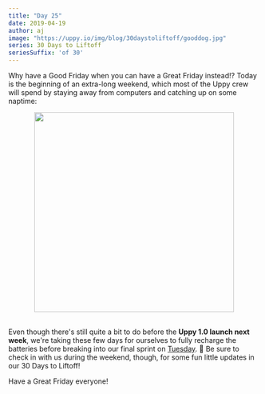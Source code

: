 ```yaml
---
title: "Day 25"
date: 2019-04-19
author: aj
image: "https://uppy.io/img/blog/30daystoliftoff/gooddog.jpg"
series: 30 Days to Liftoff
seriesSuffix: 'of 30'
---
```


Why have a Good Friday when you can have a Great Friday instead!? Today is the beginning of an extra-long weekend, which most of the Uppy crew will spend by staying away from computers and catching up on some naptime:

<center><img width="400"  src="https://media.giphy.com/media/aeu60CPZd8zw4/giphy.gif" /><br/><br/></center>

<!--truncate-->

Even though there's still quite a bit to do before the **Uppy 1.0 launch next week**, we're taking these few days for ourselves to fully recharge the batteries before breaking into our final sprint on [Tuesday](/blog/2019/04/liftoff-29/). :running: Be sure to check in with us during the weekend, though, for some fun little updates in our 30 Days to Liftoff!

Have a Great Friday everyone!

